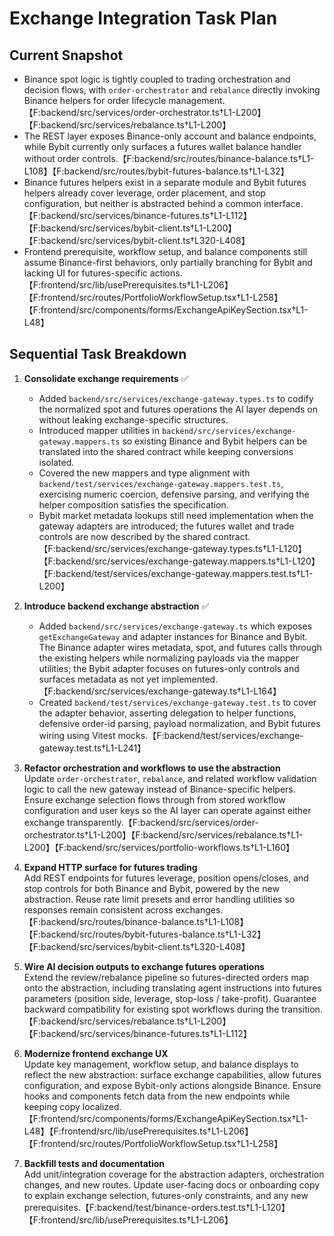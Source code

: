# Exchange Integration Task Plan

## Current Snapshot
- Binance spot logic is tightly coupled to trading orchestration and decision flows, with `order-orchestrator` and `rebalance` directly invoking Binance helpers for order lifecycle management.【F:backend/src/services/order-orchestrator.ts†L1-L200】【F:backend/src/services/rebalance.ts†L1-L200】
- The REST layer exposes Binance-only account and balance endpoints, while Bybit currently only surfaces a futures wallet balance handler without order controls.【F:backend/src/routes/binance-balance.ts†L1-L108】【F:backend/src/routes/bybit-futures-balance.ts†L1-L32】
- Binance futures helpers exist in a separate module and Bybit futures helpers already cover leverage, order placement, and stop configuration, but neither is abstracted behind a common interface.【F:backend/src/services/binance-futures.ts†L1-L112】【F:backend/src/services/bybit-client.ts†L1-L200】【F:backend/src/services/bybit-client.ts†L320-L408】
- Frontend prerequisite, workflow setup, and balance components still assume Binance-first behaviors, only partially branching for Bybit and lacking UI for futures-specific actions.【F:frontend/src/lib/usePrerequisites.ts†L1-L206】【F:frontend/src/routes/PortfolioWorkflowSetup.tsx†L1-L258】【F:frontend/src/components/forms/ExchangeApiKeySection.tsx†L1-L48】

## Sequential Task Breakdown
1. **Consolidate exchange requirements** ✅
   - Added `backend/src/services/exchange-gateway.types.ts` to codify the normalized spot and futures operations the AI layer depends on without leaking exchange-specific structures.
   - Introduced mapper utilities in `backend/src/services/exchange-gateway.mappers.ts` so existing Binance and Bybit helpers can be translated into the shared contract while keeping conversions isolated.
   - Covered the new mappers and type alignment with `backend/test/services/exchange-gateway.mappers.test.ts`, exercising numeric coercion, defensive parsing, and verifying the helper composition satisfies the specification.
   - Bybit market metadata lookups still need implementation when the gateway adapters are introduced; the futures wallet and trade controls are now described by the shared contract.【F:backend/src/services/exchange-gateway.types.ts†L1-L120】【F:backend/src/services/exchange-gateway.mappers.ts†L1-L120】【F:backend/test/services/exchange-gateway.mappers.test.ts†L1-L200】

2. **Introduce backend exchange abstraction** ✅
   - Added `backend/src/services/exchange-gateway.ts` which exposes `getExchangeGateway` and adapter instances for Binance and Bybit. The Binance adapter wires metadata, spot, and futures calls through the existing helpers while normalizing payloads via the mapper utilities; the Bybit adapter focuses on futures-only controls and surfaces metadata as not yet implemented.【F:backend/src/services/exchange-gateway.ts†L1-L164】
   - Created `backend/test/services/exchange-gateway.test.ts` to cover the adapter behavior, asserting delegation to helper functions, defensive order-id parsing, payload normalization, and Bybit futures wiring using Vitest mocks.【F:backend/test/services/exchange-gateway.test.ts†L1-L241】

3. **Refactor orchestration and workflows to use the abstraction**  
   Update `order-orchestrator`, `rebalance`, and related workflow validation logic to call the new gateway instead of Binance-specific helpers. Ensure exchange selection flows through from stored workflow configuration and user keys so the AI layer can operate against either exchange transparently.【F:backend/src/services/order-orchestrator.ts†L1-L200】【F:backend/src/services/rebalance.ts†L1-L200】【F:backend/src/services/portfolio-workflows.ts†L1-L160】

4. **Expand HTTP surface for futures trading**  
   Add REST endpoints for futures leverage, position opens/closes, and stop controls for both Binance and Bybit, powered by the new abstraction. Reuse rate limit presets and error handling utilities so responses remain consistent across exchanges.【F:backend/src/routes/binance-balance.ts†L1-L108】【F:backend/src/routes/bybit-futures-balance.ts†L1-L32】【F:backend/src/services/bybit-client.ts†L320-L408】

5. **Wire AI decision outputs to exchange futures operations**  
   Extend the review/rebalance pipeline so futures-directed orders map onto the abstraction, including translating agent instructions into futures parameters (position side, leverage, stop-loss / take-profit). Guarantee backward compatibility for existing spot workflows during the transition.【F:backend/src/services/rebalance.ts†L1-L200】【F:backend/src/services/binance-futures.ts†L1-L112】

6. **Modernize frontend exchange UX**  
   Update key management, workflow setup, and balance displays to reflect the new abstraction: surface exchange capabilities, allow futures configuration, and expose Bybit-only actions alongside Binance. Ensure hooks and components fetch data from the new endpoints while keeping copy localized.【F:frontend/src/components/forms/ExchangeApiKeySection.tsx†L1-L48】【F:frontend/src/lib/usePrerequisites.ts†L1-L206】【F:frontend/src/routes/PortfolioWorkflowSetup.tsx†L1-L258】

7. **Backfill tests and documentation**  
   Add unit/integration coverage for the abstraction adapters, orchestration changes, and new routes. Update user-facing docs or onboarding copy to explain exchange selection, futures-only constraints, and any new prerequisites.【F:backend/test/binance-orders.test.ts†L1-L120】【F:frontend/src/lib/usePrerequisites.ts†L1-L206】
